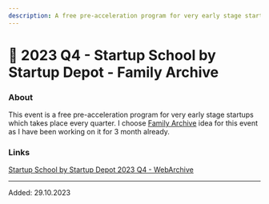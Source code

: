 ```yaml
---
description: A free pre-acceleration program for very early stage startups
---
```


# 🌠 2023 Q4 - Startup School by Startup Depot - Family Archive

### About

This event is a free pre-acceleration program for very early stage startups which takes place every quarter. I choose [Family Archive](../../ideas/family-archive/) idea for this event as I have been working on it for 3 month already.

### Links

[Startup School by Startup Depot 2023 Q4 - WebArchive](https://web.archive.org/web/20231029081316/https://startupdepot.lviv.ua/en/startup\_school/)&#x20;

***

Added: 29.10.2023
